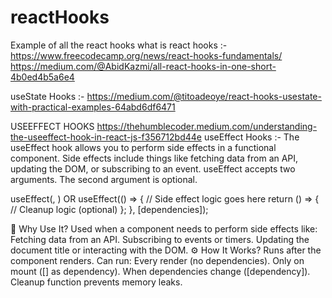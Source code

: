 # reactHooks
Example of all the react hooks 
what is react hooks :- https://www.freecodecamp.org/news/react-hooks-fundamentals/
                      https://medium.com/@AbidKazmi/all-react-hooks-in-one-short-4b0ed4b5a6e4

useState Hooks :- https://medium.com/@titoadeoye/react-hooks-usestate-with-practical-examples-64abd6df6471


USEEFFECT HOOKS 
https://thehumblecoder.medium.com/understanding-the-useeffect-hook-in-react-js-f356712bd44e
useEffect Hooks :- The useEffect hook allows you to perform side effects in a functional component. Side effects include things like fetching data from an API, updating the DOM, or subscribing to an event.
useEffect accepts two arguments. The second argument is optional.

useEffect(<function>, <dependency>) OR 
useEffect(() => {
    // Side effect logic goes here
    return () => {
         // Cleanup logic (optional)
  };
}, [dependencies]);

📌 Why Use It?
Used when a component needs to perform side effects like:
Fetching data from an API.
Subscribing to events or timers.
Updating the document title or interacting with the DOM.
⚙️ How It Works?
Runs after the component renders.
Can run:
Every render (no dependencies).
Only on mount ([] as dependency).
When dependencies change ([dependency]).
Cleanup function prevents memory leaks.
